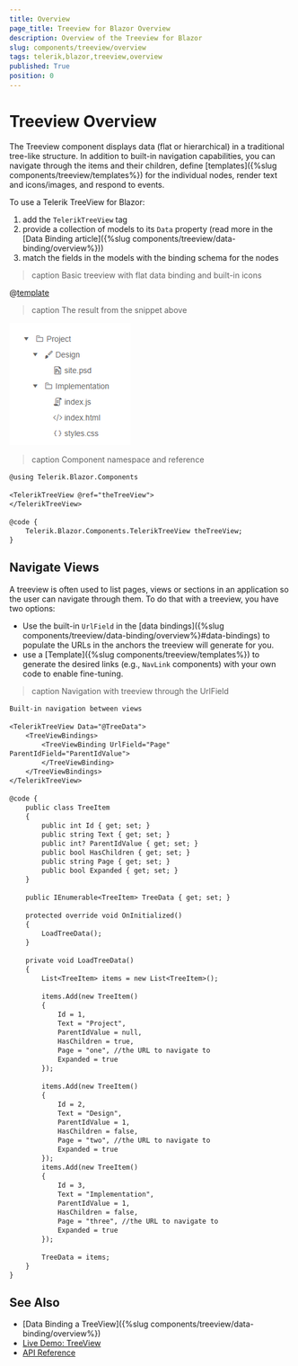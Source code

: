 ```yaml
---
title: Overview
page_title: Treeview for Blazor Overview
description: Overview of the Treeview for Blazor
slug: components/treeview/overview
tags: telerik,blazor,treeview,overview
published: True
position: 0
---
```


# Treeview Overview

The Treeview component displays data (flat or hierarchical) in a traditional tree-like structure. In addition to built-in navigation capabilities, you can navigate through the items and their children, define [templates]({%slug components/treeview/templates%}) for the individual nodes, render text and icons/images, and respond to events.

To use a Telerik TreeView for Blazor:

1. add the `TelerikTreeView` tag
1. provide a collection of models to its `Data` property (read more in the [Data Binding article]({%slug components/treeview/data-binding/overview%}))
1. match the fields in the models with the binding schema for the nodes

>caption Basic treeview with flat data binding and built-in icons 

@[template](/_contentTemplates/treeview/basic-example.md#basic-example)

>caption The result from the snippet above

![](images/treeview-overview.png)

>caption Component namespace and reference

````CSHTML
@using Telerik.Blazor.Components

<TelerikTreeView @ref="theTreeView">
</TelerikTreeView>

@code {
    Telerik.Blazor.Components.TelerikTreeView theTreeView;
}
````


## Navigate Views

A treeview is often used to list pages, views or sections in an application so the user can navigate through them. To do that with a treeview, you have two options:

* Use the built-in `UrlField` in the [data bindings]({%slug components/treeview/data-binding/overview%}#data-bindings) to populate the URLs in the anchors the treeview will generate for you.
* use a [Template]({%slug components/treeview/templates%}) to generate the desired links (e.g., `NavLink` components) with your own code to enable fine-tuning.

>caption Navigation with treeview through the UrlField

````CSHTML
Built-in navigation between views

<TelerikTreeView Data="@TreeData">
	<TreeViewBindings>
		<TreeViewBinding UrlField="Page" ParentIdField="ParentIdValue">
		</TreeViewBinding>
	</TreeViewBindings>
</TelerikTreeView>

@code {
	public class TreeItem
	{
		public int Id { get; set; }
		public string Text { get; set; }
		public int? ParentIdValue { get; set; }
		public bool HasChildren { get; set; }
		public string Page { get; set; }
		public bool Expanded { get; set; }
	}

	public IEnumerable<TreeItem> TreeData { get; set; }

	protected override void OnInitialized()
	{
		LoadTreeData();
	}

	private void LoadTreeData()
	{
		List<TreeItem> items = new List<TreeItem>();

		items.Add(new TreeItem()
		{
			Id = 1,
			Text = "Project",
			ParentIdValue = null,
			HasChildren = true,
			Page = "one", //the URL to navigate to
			Expanded = true
		});

		items.Add(new TreeItem()
		{
			Id = 2,
			Text = "Design",
			ParentIdValue = 1,
			HasChildren = false,
			Page = "two", //the URL to navigate to
			Expanded = true
		});
		items.Add(new TreeItem()
		{
			Id = 3,
			Text = "Implementation",
			ParentIdValue = 1,
			HasChildren = false,
			Page = "three", //the URL to navigate to
			Expanded = true
		});

		TreeData = items;
	}
}
````

## See Also

  * [Data Binding a TreeView]({%slug components/treeview/data-binding/overview%})
  * [Live Demo: TreeView](https://demos.telerik.com/blazor-ui/treeview/index)
  * [API Reference](https://docs.telerik.com/blazor-ui/api/Telerik.Blazor.Components.TelerikTreeView)


